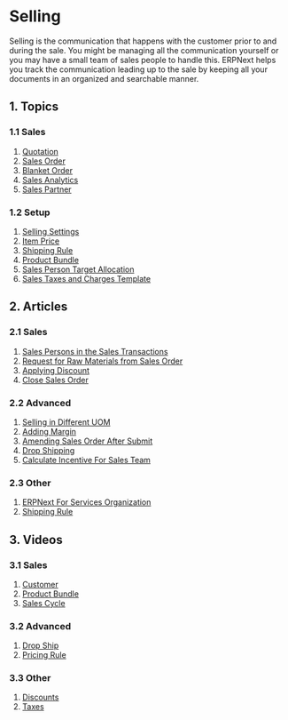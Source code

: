 <!-- add-breadcrumbs -->
# Selling

Selling is the communication that happens with the customer prior to and
during the sale. You might be managing all the communication yourself or you
may have a small team of sales people to handle this. ERPNext helps you track
the communication leading up to the sale by keeping all your documents in an
organized and searchable manner.

## 1. Topics

### 1.1 Sales
1. [Quotation](/docs/user/manual/en/selling/quotation)
1. [Sales Order](/docs/user/manual/en/selling/sales-order)
1. [Blanket Order](/docs/user/manual/en/selling/blanket-order)
1. [Sales Analytics](/docs/user/manual/en/selling/sales-analytics)
1. [Sales Partner](/docs/user/manual/en/selling/sales-partner)

### 1.2 Setup
1. [Selling Settings](/docs/user/manual/en/selling/selling-settings)
1. [Item Price](/docs/user/manual/en/selling/item-price)
1. [Shipping Rule](/docs/user/manual/en/selling/shipping-rule)
1. [Product Bundle](/docs/user/manual/en/selling/product-bundle)
1. [Sales Person Target Allocation](/docs/user/manual/en/selling/sales-person-target-allocation)
1. [Sales Taxes and Charges Template](/docs/user/manual/en/selling/sales-taxes-and-charges-template)

## 2. Articles
### 2.1 Sales
1. [Sales Persons in the Sales Transactions](/docs/user/manual/en/selling/articles/sales-persons-in-the-sales-transactions)
1. [Request for Raw Materials from Sales Order](/docs/user/manual/en/selling/articles/request-for-raw-materials-from-sales-order)
1. [Applying Discount](/docs/user/manual/en/selling/articles/applying-discount)
1. [Close Sales Order](/docs/user/manual/en/selling/articles/close-sales-order)

### 2.2 Advanced
1. [Selling in Different UOM](/docs/user/manual/en/selling/articles/Selling-in-different-UOM)
1. [Adding Margin](/docs/user/manual/en/selling/articles/adding-margin)
1. [Amending Sales Order After Submit](/docs/user/manual/en/selling/articles/amending-sales-order-after-submit)
1. [Drop Shipping](/docs/user/manual/en/selling/articles/drop-shipping)
1. [Calculate Incentive For Sales Team](/docs/user/manual/en/setting-up/articles/calculate-incentive-for-sales-team)

### 2.3 Other
1. [ERPNext For Services Organization](/docs/user/manual/en/selling/articles/erpnext-for-services-organization)
1. [Shipping Rule](/docs/user/manual/en/selling/articles/shipping-rule)

## 3. Videos
### 3.1 Sales
1. [Customer](/docs/user/videos/learn/customer-and-supplier.html)
1. [Product Bundle](/docs/user/videos/learn/product-bundle.html)
1. [Sales Cycle](/docs/user/videos/learn/sales-cycle.html)

### 3.2 Advanced
1. [Drop Ship](/docs/user/videos/learn/drop-ship.html)
1. [Pricing Rule](/docs/user/videos/learn/pricing-rule.html)

### 3.3 Other
1. [Discounts](/docs/user/videos/learn/discounts.html)
1. [Taxes](/docs/user/videos/learn/taxes.html)
